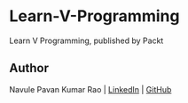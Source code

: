 # Learn-V-Programming

Learn V Programming, published by Packt

## Author

Navule Pavan Kumar Rao | [LinkedIn]('https://www.linkedin.com/in/navule/') | [GitHub]('https://www.github.com/windson')
